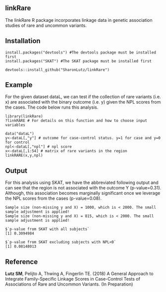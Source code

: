 ## linkRare

The linkRare R package incorporates linkage data in genetic association studies of rare and uncommon variants. 

## Installation
```
install.packages("devtools") #The devtools package must be installed first
install.packages("SKAT") #The SKAT package must be installed first

devtools::install_github("SharonLutz/linkRare")
```
## Example
For the given dataset dataL, we can test if the collection of rare variants (i.e. x) are associated with the binary outcome (i.e. y) given the NPL scores from the cases. The code below runs this analysis.
```
library(linkRare)
?linkRARE # For details on this function and how to choose input variables

data("dataL")
y<-dataL[,"y"] # outcome for case-control status. y=1 for case and y=0 for control
npl<-dataL[,"npl"] # npl score
x<-dataL[,1:54] # matrix of rare variants in the region
linkRARE(x,y,npl)
```

## Output
For this analysis using SKAT, we have the abbreviated following output and can see that the region is not associated with the outcome Y (p-value=0.31). Although, this association becomes marginally significant once we leverage the NPL scores from the cases (p-value=0.08).
```
Sample size (non-missing y and X) = 1000, which is < 2000. The small sample adjustment is applied!
Sample size (non-missing y and X) = 815, which is < 2000. The small sample adjustment is applied!

$`p-value from SKAT with all subjects`
[1] 0.3094984

$`p-value from SKAT excluding subjects with NPL<0`
[1] 0.08148013
```

## Reference
**Lutz SM**, Pelijto A, Thwing A, Fingerlin TE. (2018) A General Approach to Integrate Family-Specific Linkage Scores in Case-Control Tests of Associations of Rare and Uncommon Variants. (In Preparation) 
